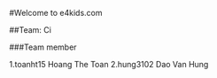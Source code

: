 


#Welcome to e4kids.com

##Team: Ci

###Team member

1.toanht15 Hoang The Toan
2.hung3102 Dao Van Hung



